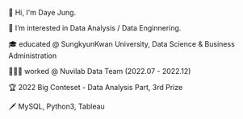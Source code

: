 👋 Hi, I'm Daye Jung. 

👀 I’m interested in Data Analysis / Data Enginnering.

🎓 educated @ SungkyunKwan University, Data Science & Business Administration 

👩🏻‍💻 worked @ Nuvilab Data Team (2022.07 - 2022.12)

🏆 2022 Big Conteset - Data Analysis Part, 3rd Prize

🗡️ MySQL, Python3, Tableau 
